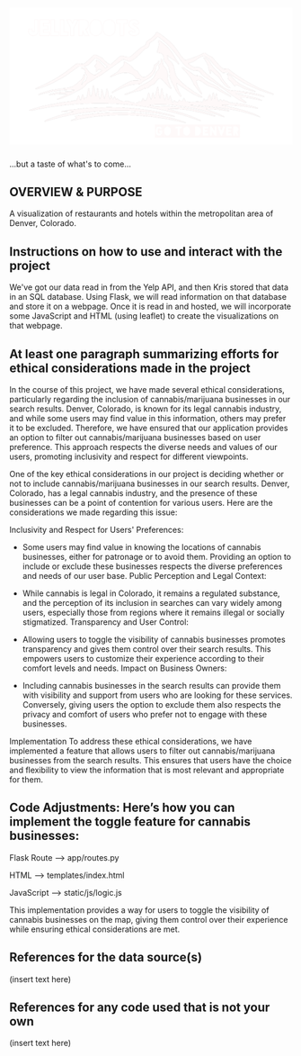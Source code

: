 ![Header Image](Images/denver.png "Title Tile")
=============================

...but a taste of what's to come...

OVERVIEW & PURPOSE
- 
A visualization of restaurants and hotels within the metropolitan area of Denver, Colorado.


Instructions on how to use and interact with the project
-
We've got our data read in from the Yelp API, and then Kris stored that data in an SQL database. Using Flask, we will read information on that database and store it on a webpage. Once it is read in and hosted, we will incorporate some JavaScript and HTML (using leaflet) to create the visualizations on that webpage.


At least one paragraph summarizing efforts for ethical considerations made in the project
- 
In the course of this project, we have made several ethical considerations, particularly regarding the inclusion of cannabis/marijuana businesses in our search results. Denver, Colorado, is known for its legal cannabis industry, and while some users may find value in this information, others may prefer it to be excluded. Therefore, we have ensured that our application provides an option to filter out cannabis/marijuana businesses based on user preference. This approach respects the diverse needs and values of our users, promoting inclusivity and respect for different viewpoints.

One of the key ethical considerations in our project is deciding whether or not to include cannabis/marijuana businesses in our search results. Denver, Colorado, has a legal cannabis industry, and the presence of these businesses can be a point of contention for various users. Here are the considerations we made regarding this issue:

Inclusivity and Respect for Users' Preferences:

- Some users may find value in knowing the locations of cannabis businesses, either for patronage or to avoid them. Providing an option to include or exclude these businesses respects the diverse preferences and needs of our user base.
Public Perception and Legal Context:

- While cannabis is legal in Colorado, it remains a regulated substance, and the perception of its inclusion in searches can vary widely among users, especially those from regions where it remains illegal or socially stigmatized.
Transparency and User Control:

- Allowing users to toggle the visibility of cannabis businesses promotes transparency and gives them control over their search results. This empowers users to customize their experience according to their comfort levels and needs.
Impact on Business Owners:

- Including cannabis businesses in the search results can provide them with visibility and support from users who are looking for these services. Conversely, giving users the option to exclude them also respects the privacy and comfort of users who prefer not to engage with these businesses.

  
Implementation
To address these ethical considerations, we have implemented a feature that allows users to filter out cannabis/marijuana businesses from the search results. This ensures that users have the choice and flexibility to view the information that is most relevant and appropriate for them.


Code Adjustments: Here’s how you can implement the toggle feature for cannabis businesses:
-- 
Flask Route
--> app/routes.py

HTML
--> templates/index.html

JavaScript
--> static/js/logic.js

This implementation provides a way for users to toggle the visibility of cannabis businesses on the map, giving them control over their experience while ensuring ethical considerations are met.







  
References for the data source(s)
-
(insert text here)

  
References for any code used that is not your own
-
(insert text here)

